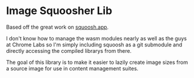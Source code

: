 # Image Squoosher Lib

Based off the great work on [squoosh.app](https://github.com/GoogleChromeLabs/squoosh/).

I don't know how to manage the wasm modules nearly as well as the guys at Chrome Labs so I'm simply including squoosh as a git submodule and directly accessing the compiled librarys from there.

The goal of this library is to make it easier to lazily create image sizes from a source image for use in content management suites.
